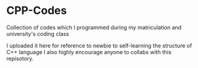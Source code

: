 # CPP-Codes
Collection of codes which I programmed during my matriculation and university's coding class

I uploaded it here for reference to newbie to self-learning the structure of C++ language
I also highly encourage anyone to collabs with this repisotory.
